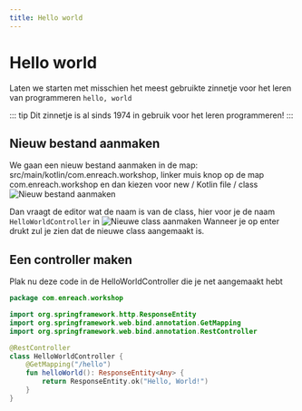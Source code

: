 ```yaml
---
title: Hello world
---
```


# Hello world

Laten we starten met misschien het meest gebruikte zinnetje voor het leren van programmeren
``hello, world``

::: tip
Dit zinnetje is al sinds 1974 in gebruik voor het leren programmeren!
:::

## Nieuw bestand aanmaken
We gaan een nieuw bestand aanmaken in de map: src/main/kotlin/com.enreach.workshop, linker muis knop op de map com.enreach.workshop
en dan kiezen voor new / Kotlin file / class
![Nieuw bestand aanmaken](/new_class.png)

Dan vraagt de editor wat de naam is van de class, hier voor je de naam ```HelloWorldController``` in
![Nieuwe class aanmaken](/new_class_modal.png)
Wanneer je op enter drukt zul je zien dat de nieuwe class aangemaakt is.

## Een controller maken

Plak nu deze code in de HelloWorldController die je net aangemaakt hebt
```kotlin
package com.enreach.workshop

import org.springframework.http.ResponseEntity
import org.springframework.web.bind.annotation.GetMapping
import org.springframework.web.bind.annotation.RestController

@RestController
class HelloWorldController {
    @GetMapping("/hello")
    fun helloWorld(): ResponseEntity<Any> {
        return ResponseEntity.ok("Hello, World!")
    }
}
```